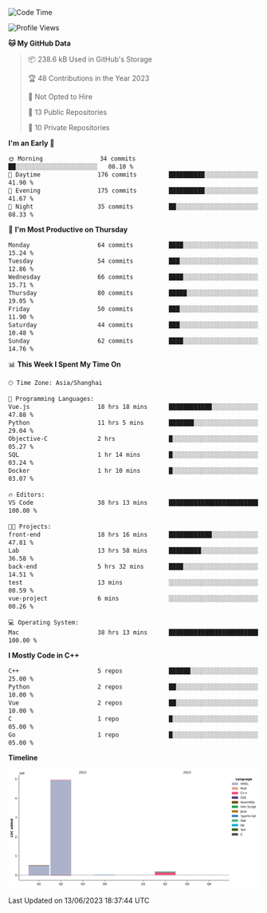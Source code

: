 <!--START_SECTION:waka-->
![Code Time](http://img.shields.io/badge/Code%20Time-141%20hrs%2059%20mins-blue)

![Profile Views](http://img.shields.io/badge/Profile%20Views-9-blue)

**🐱 My GitHub Data** 

> 📦 238.6 kB Used in GitHub's Storage 
 > 
> 🏆 48 Contributions in the Year 2023
 > 
> 🚫 Not Opted to Hire
 > 
> 📜 13 Public Repositories 
 > 
> 🔑 10 Private Repositories 
 > 
**I'm an Early 🐤** 

```text
🌞 Morning                34 commits          ██░░░░░░░░░░░░░░░░░░░░░░░   08.10 % 
🌆 Daytime                176 commits         ██████████░░░░░░░░░░░░░░░   41.90 % 
🌃 Evening                175 commits         ██████████░░░░░░░░░░░░░░░   41.67 % 
🌙 Night                  35 commits          ██░░░░░░░░░░░░░░░░░░░░░░░   08.33 % 
```
📅 **I'm Most Productive on Thursday** 

```text
Monday                   64 commits          ████░░░░░░░░░░░░░░░░░░░░░   15.24 % 
Tuesday                  54 commits          ███░░░░░░░░░░░░░░░░░░░░░░   12.86 % 
Wednesday                66 commits          ████░░░░░░░░░░░░░░░░░░░░░   15.71 % 
Thursday                 80 commits          █████░░░░░░░░░░░░░░░░░░░░   19.05 % 
Friday                   50 commits          ███░░░░░░░░░░░░░░░░░░░░░░   11.90 % 
Saturday                 44 commits          ███░░░░░░░░░░░░░░░░░░░░░░   10.48 % 
Sunday                   62 commits          ████░░░░░░░░░░░░░░░░░░░░░   14.76 % 
```


📊 **This Week I Spent My Time On** 

```text
🕑︎ Time Zone: Asia/Shanghai

💬 Programming Languages: 
Vue.js                   18 hrs 18 mins      ████████████░░░░░░░░░░░░░   47.88 % 
Python                   11 hrs 5 mins       ███████░░░░░░░░░░░░░░░░░░   29.04 % 
Objective-C              2 hrs               █░░░░░░░░░░░░░░░░░░░░░░░░   05.27 % 
SQL                      1 hr 14 mins        █░░░░░░░░░░░░░░░░░░░░░░░░   03.24 % 
Docker                   1 hr 10 mins        █░░░░░░░░░░░░░░░░░░░░░░░░   03.07 % 

🔥 Editors: 
VS Code                  38 hrs 13 mins      █████████████████████████   100.00 % 

🐱‍💻 Projects: 
front-end                18 hrs 16 mins      ████████████░░░░░░░░░░░░░   47.81 % 
Lab                      13 hrs 58 mins      █████████░░░░░░░░░░░░░░░░   36.58 % 
back-end                 5 hrs 32 mins       ████░░░░░░░░░░░░░░░░░░░░░   14.51 % 
test                     13 mins             ░░░░░░░░░░░░░░░░░░░░░░░░░   00.59 % 
vue-project              6 mins              ░░░░░░░░░░░░░░░░░░░░░░░░░   00.26 % 

💻 Operating System: 
Mac                      38 hrs 13 mins      █████████████████████████   100.00 % 
```

**I Mostly Code in C++** 

```text
C++                      5 repos             ██████░░░░░░░░░░░░░░░░░░░   25.00 % 
Python                   2 repos             ██░░░░░░░░░░░░░░░░░░░░░░░   10.00 % 
Vue                      2 repos             ██░░░░░░░░░░░░░░░░░░░░░░░   10.00 % 
C                        1 repo              █░░░░░░░░░░░░░░░░░░░░░░░░   05.00 % 
Go                       1 repo              █░░░░░░░░░░░░░░░░░░░░░░░░   05.00 % 
```



**Timeline**

![Lines of Code chart](https://raw.githubusercontent.com/xkz0777/xkz0777/master/assets/bar_graph.png)


 Last Updated on 13/06/2023 18:37:44 UTC
<!--END_SECTION:waka-->
